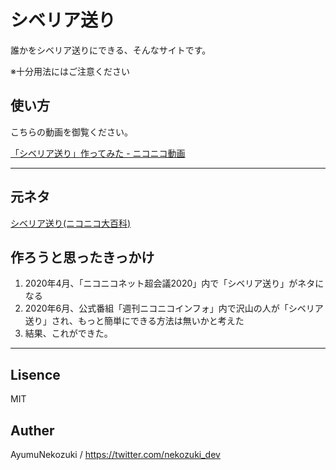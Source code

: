 # シベリア送り

誰かをシベリア送りにできる、そんなサイトです。

※十分用法にはご注意ください

## 使い方

こちらの動画を御覧ください。

[「シベリア送り」作ってみた - ニコニコ動画](https://www.nicovideo.jp/watch/sm37197529)

---

## 元ネタ

[シベリア送り(ニコニコ大百科)](https://dic.nicovideo.jp/a/シベリア送り)

## 作ろうと思ったきっかけ

1. 2020年4月、「ニコニコネット超会議2020」内で「シベリア送り」がネタになる
2. 2020年6月、公式番組「週刊ニコニコインフォ」内で沢山の人が「シベリア送り」され、もっと簡単にできる方法は無いかと考えた
3. 結果、これができた。

---

## Lisence
MIT

## Auther
AyumuNekozuki / https://twitter.com/nekozuki_dev

